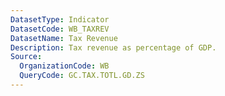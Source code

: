 ```yaml
---
DatasetType: Indicator
DatasetCode: WB_TAXREV
DatasetName: Tax Revenue
Description: Tax revenue as percentage of GDP.
Source:
  OrganizationCode: WB
  QueryCode: GC.TAX.TOTL.GD.ZS
---
```


